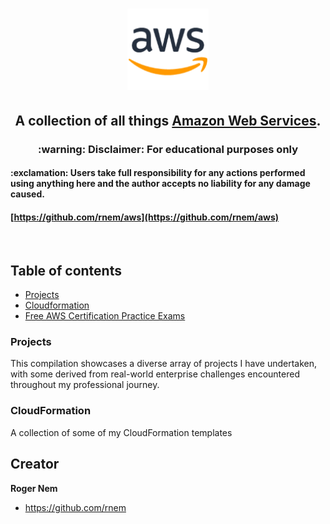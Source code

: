 <h1 align="center"><img src="/images/aws.png" alt="Amazon Web Services (AWS)" width=130 height=130></h1>

<h2 align="center">A collection of all things <a href="https://aws.amazon.com/" target="_blank">Amazon Web Services</a>.</h2>
<h3 align="center">:warning: Disclaimer: For educational purposes only</h3>
<h4 align="left">:exclamation: Users take full responsibility for any actions performed using anything here and the author accepts no liability for any damage caused.</h4>

#### [https://github.com/rnem/aws](https://github.com/rnem/aws)

<br />

## Table of contents

- [Projects](#projects)
- [Cloudformation](#cloudformation)
- [Free AWS Certification Practice Exams](/practice-questions)

### Projects

This compilation showcases a diverse array of projects I have undertaken, with some derived from real-world enterprise challenges encountered throughout my professional journey.

### CloudFormation

A collection of some of my CloudFormation templates

## Creator

**Roger Nem**

- <https://github.com/rnem>
